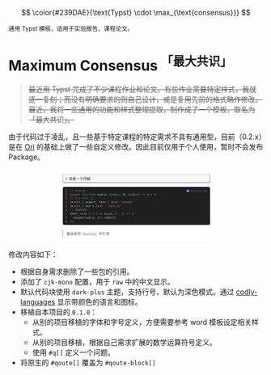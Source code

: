 $$
\color{#239DAE}{\text{Typst} \cdot \max_{\text{consensus}}}
$$

<small>通用 Typst 模板，适用于实验报告、课程论文。</small>

# Maximum Consensus <sup>「最大共识」</sup>

> ~~最近用 Typst 完成了不少课程作业和论文。有些作业需要特定样式，我就逐一复刻；而没有明确要求的则自己设计，或是复用先前的格式略作修改。最近，我将一些通用的功能和样式整理提取，制作成了一个模板，取名为「最大共识」。~~

由于代码过于凌乱，且一些基于特定课程的特定需求不具有通用型，目前（0.2.x）是在 [Ori](https://github.com/OrangeX4/typst-ori/) 的基础上做了一些自定义修改。因此目前仅用于个人使用，暂时不会发布 Package。

<p align="center">
<img src="preview/preview.png" width="60%" ></img>
</p>

修改内容如下：

- 根据自身需求删除了一些包的引用。
- 添加了 `cjk-mono` 配置，用于 `raw` 中的中文显示。
- 默认代码块使用 `dark-plus` 主题，支持行号，默认为深色模式。通过 [codly-languages](https://typst.app/universe/package/codly-languages) 显示带颜色的语言和图标。
- 移植自本项目的 `0.1.0`：
  - 从别的项目移植的字体和字号定义，方便需要参考 word 模板设定相关样式。
  - 从别的项目移植，根据自己需求扩展的数学运算符号定义。
  - 使用 `#q[]` 定义一个问题。
- 将原生的 `#qoute[]` 覆盖为 `#qoute-block[]`

